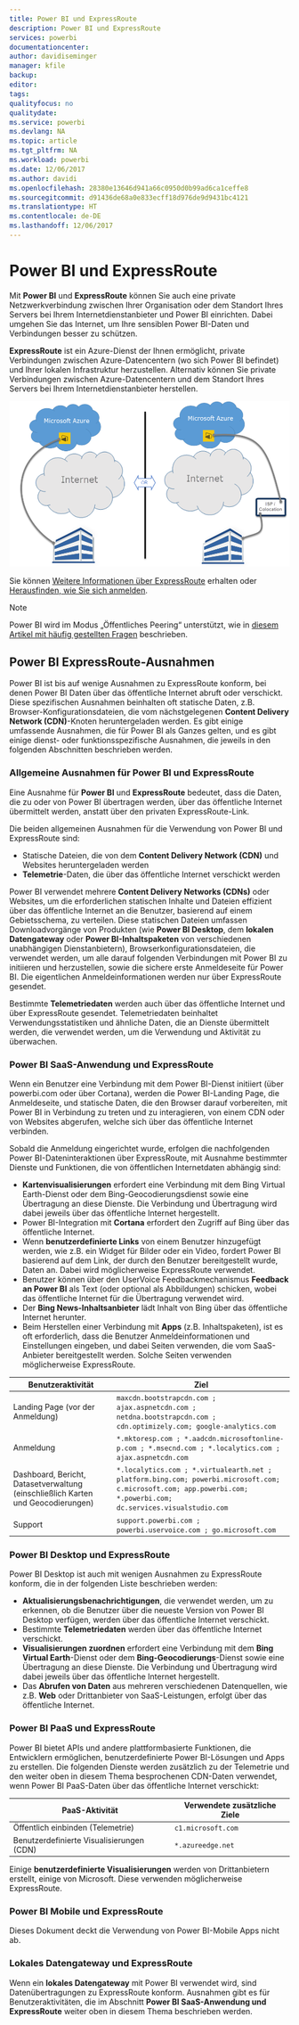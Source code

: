 ```yaml
---
title: Power BI und ExpressRoute
description: Power BI und ExpressRoute
services: powerbi
documentationcenter: 
author: davidiseminger
manager: kfile
backup: 
editor: 
tags: 
qualityfocus: no
qualitydate: 
ms.service: powerbi
ms.devlang: NA
ms.topic: article
ms.tgt_pltfrm: NA
ms.workload: powerbi
ms.date: 12/06/2017
ms.author: davidi
ms.openlocfilehash: 28380e13646d941a66c0950d0b99ad6ca1ceffe8
ms.sourcegitcommit: d91436de68a0e833ecff18d976de9d9431bc4121
ms.translationtype: HT
ms.contentlocale: de-DE
ms.lasthandoff: 12/06/2017
---
```

# <a name="power-bi-and-expressroute"></a>Power BI und ExpressRoute
Mit **Power BI** und **ExpressRoute** können Sie auch eine private Netzwerkverbindung zwischen Ihrer Organisation oder dem Standort Ihres Servers bei Ihrem Internetdienstanbieter und Power BI einrichten. Dabei umgehen Sie das Internet, um Ihre sensiblen Power BI-Daten und Verbindungen besser zu schützen.

**ExpressRoute** ist ein Azure-Dienst der Ihnen ermöglicht, private Verbindungen zwischen Azure-Datencentern (wo sich Power BI befindet) und Ihrer lokalen Infrastruktur herzustellen. Alternativ können Sie private Verbindungen zwischen Azure-Datencentern und dem Standort Ihres Servers bei Ihrem Internetdienstanbieter herstellen.

![](media/service-admin-power-bi-expressroute/pbi_expressroute_1.png)

Sie können [Weitere Informationen über ExpressRoute](https://azure.microsoft.com/services/expressroute/) erhalten oder [Herausfinden, wie Sie sich anmelden](https://azure.microsoft.com/pricing/details/expressroute/).

> [!NOTE]
> Power BI wird im Modus „Öffentliches Peering“ unterstützt, wie in [diesem Artikel mit häufig gestellten Fragen](https://docs.microsoft.com/azure/expressroute/expressroute-faqs) beschrieben.
> 
> 

## <a name="power-bi-expressroute-exceptions"></a>Power BI ExpressRoute-Ausnahmen
Power BI ist bis auf wenige Ausnahmen zu ExpressRoute konform, bei denen Power BI Daten über das öffentliche Internet abruft oder verschickt. Diese spezifischen Ausnahmen beinhalten oft statische Daten, z.B. Browser-Konfigurationsdateien, die vom nächstgelegenen **Content Delivery Network (CDN)**-Knoten heruntergeladen werden. Es gibt einige umfassende Ausnahmen, die für Power BI als Ganzes gelten, und es gibt einige dienst- oder funktionsspezifische Ausnahmen, die jeweils in den folgenden Abschnitten beschrieben werden.

### <a name="overall-exceptions-to-power-bi-and-expressroute"></a>Allgemeine Ausnahmen für Power BI und ExpressRoute
Eine Ausnahme für **Power BI** und **ExpressRoute** bedeutet, dass die Daten, die zu oder von Power BI übertragen werden, über das öffentliche Internet übermittelt werden, anstatt über den privaten ExpressRoute-Link.

Die beiden allgemeinen Ausnahmen für die Verwendung von Power BI und ExpressRoute sind:

* Statische Dateien, die von dem **Content Delivery Network (CDN)** und Websites heruntergeladen werden
* **Telemetrie**-Daten, die über das öffentliche Internet verschickt werden

Power BI verwendet mehrere **Content Delivery Networks (CDNs)** oder Websites, um die erforderlichen statischen Inhalte und Dateien effizient über das öffentliche Internet an die Benutzer, basierend auf einem Gebietsschema, zu verteilen. Diese statischen Dateien umfassen Downloadvorgänge von Produkten (wie **Power BI Desktop**, dem **lokalen Datengateway** oder **Power BI-Inhaltspaketen** von verschiedenen unabhängigen Dienstanbietern), Browserkonfigurationsdateien, die verwendet werden, um alle darauf folgenden Verbindungen mit Power BI zu initiieren und herzustellen, sowie die sichere erste Anmeldeseite für Power BI. Die eigentlichen Anmeldeinformationen werden nur über ExpressRoute gesendet.   

Bestimmte **Telemetriedaten** werden auch über das öffentliche Internet und über ExpressRoute gesendet. Telemetriedaten beinhaltet Verwendungsstatistiken und ähnliche Daten, die an Dienste übermittelt werden, die verwendet werden, um die Verwendung und Aktivität zu überwachen.

### <a name="power-bi-saas-application-and-expressroute"></a>Power BI SaaS-Anwendung und ExpressRoute
Wenn ein Benutzer eine Verbindung mit dem Power BI-Dienst initiiert (über powerbi.com oder über Cortana), werden die Power BI-Landing Page, die Anmeldeseite, und statische Daten, die den Browser darauf vorbereiten, mit Power BI in Verbindung zu treten und zu interagieren, von einem CDN oder von Websites abgerufen, welche sich über das öffentliche Internet verbinden.

Sobald die Anmeldung eingerichtet wurde, erfolgen die nachfolgenden Power BI-Dateninteraktionen über ExpressRoute, mit Ausnahme bestimmter Dienste und Funktionen, die von öffentlichen Internetdaten abhängig sind:

* **Kartenvisualisierungen** erfordert eine Verbindung mit dem Bing Virtual Earth-Dienst oder dem Bing-Geocodierungsdienst sowie eine Übertragung an diese Dienste. Die Verbindung und Übertragung wird dabei jeweils über das öffentliche Internet hergestellt.
* Power BI-Integration mit **Cortana** erfordert den Zugriff auf Bing über das öffentliche Internet.
* Wenn **benutzerdefinierte Links** von einem Benutzer hinzugefügt werden, wie z.B. ein Widget für Bilder oder ein Video, fordert Power BI basierend auf dem Link, der durch den Benutzer bereitgestellt wurde, Daten an. Dabei wird möglicherweise ExpressRoute verwendet.
* Benutzer können über den UserVoice Feedbackmechanismus **Feedback an Power BI** als Text (oder optional als Abbildungen) schicken, wobei das öffentliche Internet für die Übertragung verwendet wird.
* Der **Bing News-Inhaltsanbieter** lädt Inhalt von Bing über das öffentliche Internet herunter.
* Beim Herstellen einer Verbindung mit **Apps** (z.B. Inhaltspaketen), ist es oft erforderlich, dass die Benutzer Anmeldeinformationen und Einstellungen eingeben, und dabei Seiten verwenden, die vom SaaS-Anbieter bereitgestellt werden. Solche Seiten verwenden möglicherweise ExpressRoute.

| Benutzeraktivität | Ziel |
| --- | --- |
| Landing Page (vor der Anmeldung) |`maxcdn.bootstrapcdn.com ; ajax.aspnetcdn.com ; netdna.bootstrapcdn.com ; cdn.optimizely.com; google-analytics.com ` |
| Anmeldung |`*.mktoresp.com ; *.aadcdn.microsoftonline-p.com ; *.msecnd.com ; *.localytics.com ; ajax.aspnetcdn.com` |
| Dashboard, Bericht, Datasetverwaltung (einschließlich Karten und Geocodierungen) |`*.localytics.com ; *.virtualearth.net ; platform.bing.com; powerbi.microsoft.com; c.microsoft.com; app.powerbi.com; *.powerbi.com; dc.services.visualstudio.com ` |
| Support |`support.powerbi.com ; powerbi.uservoice.com ; go.microsoft.com ` |

### <a name="power-bi-desktop-and-expressroute"></a>Power BI Desktop und ExpressRoute
Power BI Desktop ist auch mit wenigen Ausnahmen zu ExpressRoute konform, die in der folgenden Liste beschrieben werden:

* **Aktualisierungsbenachrichtigungen**, die verwendet werden, um zu erkennen, ob die Benutzer über die neueste Version von Power BI Desktop verfügen, werden über das öffentliche Internet verschickt.
* Bestimmte **Telemetriedaten** werden über das öffentliche Internet verschickt.
* **Visualisierungen zuordnen** erfordert eine Verbindung mit dem **Bing Virtual Earth**-Dienst oder dem **Bing-Geocodierungs**-Dienst sowie eine Übertragung an diese Dienste. Die Verbindung und Übertragung wird dabei jeweils über das öffentliche Internet hergestellt.
* Das **Abrufen von Daten** aus mehreren verschiedenen Datenquellen, wie z.B. **Web** oder Drittanbieter von SaaS-Leistungen, erfolgt über das öffentliche Internet.

### <a name="power-bi-paas-and-expressroute"></a>Power BI PaaS und ExpressRoute
Power BI bietet APIs und andere plattformbasierte Funktionen, die Entwicklern ermöglichen, benutzerdefinierte Power BI-Lösungen und Apps zu erstellen. Die folgenden Dienste werden zusätzlich zu der Telemetrie und den weiter oben in diesem Thema besprochenen CDN-Daten verwendet, wenn Power BI PaaS-Daten über das öffentliche Internet verschickt:

| PaaS-Aktivität | Verwendete zusätzliche Ziele |
| --- | --- |
| Öffentlich einbinden (Telemetrie) |`c1.microsoft.com` |
| Benutzerdefinierte Visualisierungen (CDN) |`*.azureedge.net` |

Einige **benutzerdefinierte Visualisierungen** werden von Drittanbietern erstellt, einige von Microsoft. Diese verwenden möglicherweise ExpressRoute.

### <a name="power-bi-mobile-and-expressroute"></a>Power BI Mobile und ExpressRoute
Dieses Dokument deckt die Verwendung von Power BI-Mobile Apps nicht ab.  

### <a name="on-premises-data-gateway-and-expressroute"></a>Lokales Datengateway und ExpressRoute
Wenn ein **lokales Datengateway** mit Power BI verwendet wird, sind Datenübertragungen zu ExpressRoute konform. Ausnahmen gibt es für Benutzeraktivitäten, die im Abschnitt **Power BI SaaS-Anwendung und ExpressRoute** weiter oben in diesem Thema beschrieben werden.  

